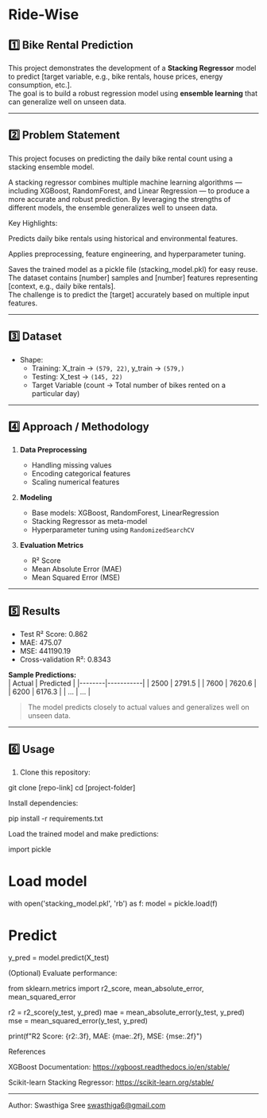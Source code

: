 # Ride-Wise


## 1️⃣ Bike Rental Prediction
This project demonstrates the development of a **Stacking Regressor** model to predict [target variable, e.g., bike rentals, house prices, energy consumption, etc.].  
The goal is to build a robust regression model using **ensemble learning** that can generalize well on unseen data.

---

## 2️⃣ Problem Statement
This project focuses on predicting the daily bike rental count using a stacking ensemble model.

A stacking regressor combines multiple machine learning algorithms — including XGBoost, RandomForest, and Linear Regression — to produce a more accurate and robust prediction. By leveraging the strengths of different models, the ensemble generalizes well to unseen data.

Key Highlights:

Predicts daily bike rentals using historical and environmental features.

Applies preprocessing, feature engineering, and hyperparameter tuning.

Saves the trained model as a pickle file (stacking_model.pkl) for easy reuse.
The dataset contains [number] samples and [number] features representing [context, e.g., daily bike rentals].  
The challenge is to predict the [target] accurately based on multiple input features.

---

## 3️⃣ Dataset

- Shape:  
  - Training: X_train → `(579, 22)`, y_train → `(579,)`  
  - Testing: X_test → `(145, 22)`
  - Target Variable (count → Total number of bikes rented on a particular day)

---

## 4️⃣ Approach / Methodology
1. **Data Preprocessing**  
   - Handling missing values  
   - Encoding categorical features  
   - Scaling numerical features  

2. **Modeling**  
   - Base models: XGBoost, RandomForest, LinearRegression  
   - Stacking Regressor as meta-model  
   - Hyperparameter tuning using `RandomizedSearchCV`  

3. **Evaluation Metrics**  
   - R² Score  
   - Mean Absolute Error (MAE)  
   - Mean Squared Error (MSE)  

---

## 5️⃣ Results
- Test R² Score: 0.862  
- MAE: 475.07  
- MSE: 441190.19  
- Cross-validation R²: 0.8343  

**Sample Predictions:**  
| Actual | Predicted |
|--------|-----------|
| 2500   | 2791.5    |
| 7600   | 7620.6    |
| 6200   | 6176.3    |
| …      | …         |

> The model predicts closely to actual values and generalizes well on unseen data.

---

## 6️⃣ Usage
1. Clone this repository:
 
git clone [repo-link]
cd [project-folder]


Install dependencies:

pip install -r requirements.txt


Load the trained model and make predictions:

import pickle

# Load model
with open('stacking_model.pkl', 'rb') as f:
    model = pickle.load(f)

# Predict
y_pred = model.predict(X_test)


(Optional) Evaluate performance:

from sklearn.metrics import r2_score, mean_absolute_error, mean_squared_error

r2 = r2_score(y_test, y_pred)
mae = mean_absolute_error(y_test, y_pred)
mse = mean_squared_error(y_test, y_pred)

print(f"R2 Score: {r2:.3f}, MAE: {mae:.2f}, MSE: {mse:.2f}")



 References

XGBoost Documentation: https://xgboost.readthedocs.io/en/stable/

Scikit-learn Stacking Regressor: https://scikit-learn.org/stable/

- - - - - - - - - - - - - - - - - - - - - - - - - - - - -

Author: Swasthiga Sree
swasthiga6@gmail.com
